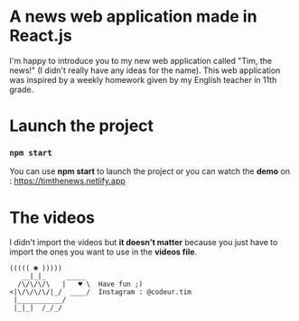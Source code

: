 # A news web application made in React.js

I'm happy to introduce you to my new web application called "Tim, the news!" (I didn't really have any ideas for the name). This web application was inspired by a weekly homework given by my English teacher in 11th grade.

# Launch the project
### `npm start`
You can use **npm start** to launch the project or you can watch the **demo** on : https://timthenews.netlify.app

# The videos
I didn't import the videos but **it doesn't matter** because you just have to import the ones you want to use in the **videos file**.


    ((((( ☻ )))))
       __|_|_     _____
      /\/\/\/\   |   ♥ \  Have fun ;)
    <|\/\/\/\/|_/  ____/  Instagram : @codeur.tim
     |___________/         
     |_|_|  /_/_/
